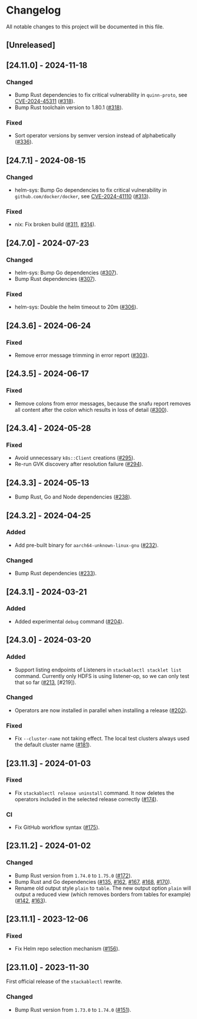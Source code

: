 # Changelog

All notable changes to this project will be documented in this file.

## [Unreleased]

## [24.11.0] - 2024-11-18

### Changed

- Bump Rust dependencies to fix critical vulnerability in `quinn-proto`, see
  [CVE-2024-45311] ([#318]).
- Bump Rust toolchain version to 1.80.1 ([#318]).

### Fixed

- Sort operator versions by semver version instead of alphabetically ([#336]).

[#318]: https://github.com/stackabletech/stackable-cockpit/pull/318
[#336]: https://github.com/stackabletech/stackable-cockpit/pull/336
[CVE-2024-45311]: https://github.com/advisories/GHSA-vr26-jcq5-fjj8

## [24.7.1] - 2024-08-15

### Changed

- helm-sys: Bump Go dependencies to fix critical vulnerability in
  `github.com/docker/docker`, see [CVE-2024-41110] ([#313]).

### Fixed

- nix: Fix broken build ([#311], [#314]).

[#311]: https://github.com/stackabletech/stackable-cockpit/pull/311
[#313]: https://github.com/stackabletech/stackable-cockpit/pull/313
[#314]: https://github.com/stackabletech/stackable-cockpit/pull/314
[CVE-2024-41110]: https://github.com/advisories/GHSA-v23v-6jw2-98fq

## [24.7.0] - 2024-07-23

### Changed

- helm-sys: Bump Go dependencies ([#307]).
- Bump Rust dependencies ([#307]).

### Fixed

- helm-sys: Double the helm timeout to 20m ([#306]).

[#306]: https://github.com/stackabletech/stackable-cockpit/pull/306
[#307]: https://github.com/stackabletech/stackable-cockpit/pull/307

## [24.3.6] - 2024-06-24

### Fixed

- Remove error message trimming in error report ([#303]).

[#303]: https://github.com/stackabletech/stackable-cockpit/pull/303

## [24.3.5] - 2024-06-17

### Fixed

- Remove colons from error messages, because the snafu report removes all
  content after the colon which results in loss of detail ([#300]).

[#300]: https://github.com/stackabletech/stackable-cockpit/pull/300

## [24.3.4] - 2024-05-28

### Fixed

- Avoid unnecessary `k8s::Client` creations ([#295]).
- Re-run GVK discovery after resolution failure ([#294]).

[#294]: https://github.com/stackabletech/stackable-cockpit/pull/294
[#295]: https://github.com/stackabletech/stackable-cockpit/pull/295

## [24.3.3] - 2024-05-13

- Bump Rust, Go and Node dependencies ([#238]).

[#238]: https://github.com/stackabletech/stackable-cockpit/pull/238

## [24.3.2] - 2024-04-25

### Added

- Add pre-built binary for `aarch64-unknown-linux-gnu` ([#232]).

### Changed

- Bump Rust dependencies ([#233]).

[#232]: https://github.com/stackabletech/stackable-cockpit/pull/232
[#233]: https://github.com/stackabletech/stackable-cockpit/pull/233

## [24.3.1] - 2024-03-21

### Added

- Added experimental `debug` command ([#204]).

[#204]: https://github.com/stackabletech/stackable-cockpit/pull/204

## [24.3.0] - 2024-03-20

### Added

- Support listing endpoints of Listeners in `stackablectl stacklet list` command.
  Currently only HDFS is using listener-op, so we can only test that so far ([#213], [#219]).

### Changed

- Operators are now installed in parallel when installing a release ([#202]).

### Fixed

- Fix `--cluster-name` not taking effect. The local test clusters always used the default cluster name ([#181]).

[#181]: https://github.com/stackabletech/stackable-cockpit/pull/181
[#202]: https://github.com/stackabletech/stackable-cockpit/pull/202
[#213]: https://github.com/stackabletech/stackable-cockpit/pull/213

## [23.11.3] - 2024-01-03

### Fixed

- Fix `stackablectl release uninstall` command. It now deletes the operators included in the selected release correctly
  ([#174]).

[#174]: https://github.com/stackabletech/stackable-cockpit/pull/174

### CI

- Fix GitHub workflow syntax ([#175]).

[#175]: https://github.com/stackabletech/stackable-cockpit/pull/175

## [23.11.2] - 2024-01-02

### Changed

- Bump Rust version from `1.74.0` to `1.75.0` ([#172]).
- Bump Rust and Go dependencies ([#135], [#162], [#167], [#168], [#170]).
- Rename old output style `plain` to `table`. The new output option `plain` will output a reduced view (which removes
  borders from tables for example) ([#142], [#163]).

[#135]: https://github.com/stackabletech/stackable-cockpit/pull/135
[#142]: https://github.com/stackabletech/stackable-cockpit/issues/142
[#162]: https://github.com/stackabletech/stackable-cockpit/pull/162
[#163]: https://github.com/stackabletech/stackable-cockpit/pull/163
[#167]: https://github.com/stackabletech/stackable-cockpit/pull/167
[#168]: https://github.com/stackabletech/stackable-cockpit/pull/168
[#170]: https://github.com/stackabletech/stackable-cockpit/pull/170
[#172]: https://github.com/stackabletech/stackable-cockpit/pull/172

## [23.11.1] - 2023-12-06

### Fixed

- Fix Helm repo selection mechanism ([#156]).

[#156]: https://github.com/stackabletech/stackable-cockpit/pull/156

## [23.11.0] - 2023-11-30

First official release of the `stackablectl` rewrite.

### Changed

- Bump Rust version from `1.73.0` to `1.74.0` ([#151]).

[#151]: https://github.com/stackabletech/stackable-cockpit/pull/151
